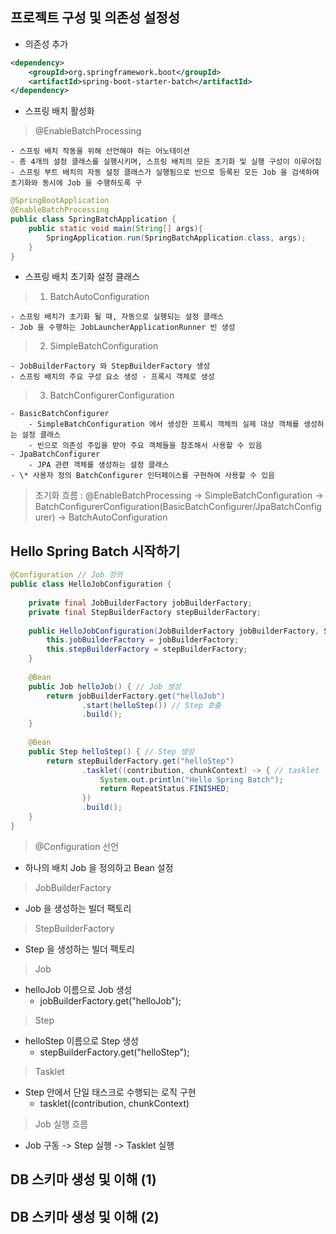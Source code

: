 ## 프로젝트 구성 및 의존성 설정성

- 의존성 추가
````xml
<dependency>
    <groupId>org.springframework.boot</groupId>
    <artifactId>spring-boot-starter-batch</artifactId>
</dependency>
```` 

- 스프링 배치 활성화
> @EnableBatchProcessing

    - 스프링 배치 작동을 위해 선언해야 하는 어노테이션
    - 총 4개의 설정 클래스를 실행시키며, 스프링 배치의 모든 초기화 및 실행 구성이 이루어짐
    - 스프링 부트 배치의 자동 설정 클래스가 실행됨으로 빈으로 등록된 모든 Job 을 검색하여 초기화와 동시에 Job 을 수행하도록 구
    
````java
@SpringBootApplication
@EnableBatchProcessing
public class SpringBatchApplication {
    public static void main(String[] args){
        SpringApplication.run(SpringBatchApplication.class, args);
    }
}
````   

- 스프링 배치 초기화 설정 클래스
> 1. BatchAutoConfiguration

    - 스프링 배치가 초기화 될 때, 자동으로 실행되는 설정 클래스
    - Job 을 수행하는 JobLauncherApplicationRunner 빈 생성
    
> 2. SimpleBatchConfiguration

    - JobBuilderFactory 와 StepBuilderFactory 생성
    - 스프링 배치의 주요 구성 요소 생성 - 프록시 객체로 생성
    
> 3. BatchConfigurerConfiguration

    - BasicBatchConfigurer
        - SimpleBatchConfiguration 에서 생성한 프록시 객체의 실제 대상 객체를 생성하는 설정 클래스
        - 빈으로 의존성 주입을 받아 주요 객체들을 참조해서 사용할 수 있음
    - JpaBatchConfigurer
        - JPA 관련 객체를 생성하는 설정 클래스
    - \* 사용자 정의 BatchConfigurer 인터페이스를 구현하여 사용할 수 있음  
    
> 초기화 흐름 : @EnableBatchProcessing -> SimpleBatchConfiguration -> BatchConfigurerConfiguration(BasicBatchConfigurer/JpaBatchConfigurer) -> BatchAutoConfiguration

## Hello Spring Batch 시작하기

````java
@Configuration // Job 정의
public class HelloJobConfiguration {
    
    private final JobBuilderFactory jobBuilderFactory;
    private final StepBuilderFactory stepBuilderFactory;
    
    public HelloJobConfiguration(JobBuilderFactory jobBuilderFactory, StepBuilderFactory stepBuilderFactory) {
        this.jobBuilderFactory = jobBuilderFactory;
        this.stepBuilderFactory = stepBuilderFactory;
    }
    
    @Bean
    public Job helloJob() { // Job 생성
        return jobBuilderFactory.get("helloJob")
                .start(helloStep()) // Step 호출
                .build();
    }
    
    @Bean
    public Step helloStep() { // Step 생성
        return stepBuilderFactory.get("helloStep")
                .tasklet((contribution, chunkContext) -> { // tasklet
                    System.out.println("Hello Spring Batch");
                    return RepeatStatus.FINISHED;
                })
                .build();
    }
}
````

> @Configuration 선언

- 하나의 배치 Job 을 정의하고 Bean 설정

> JobBuilderFactory

- Job 을 생성하는 빌더 팩토리

> StepBuilderFactory

- Step 을 생성하는 빌더 팩토리

> Job

- helloJob 이름으로 Job 생성
    - jobBuilderFactory.get("helloJob");

> Step 

- helloStep 이름으로 Step 생성
    - stepBuilderFactory.get("helloStep");

> Tasklet

- Step 안에서 단일 태스크로 수행되는 로직 구현
    - tasklet((contribution, chunkContext)

> Job 실행 흐름

- Job 구동 -> Step 실행 -> Tasklet 실행

## DB 스키마 생성 및 이해 (1)

## DB 스키마 생성 및 이해 (2)